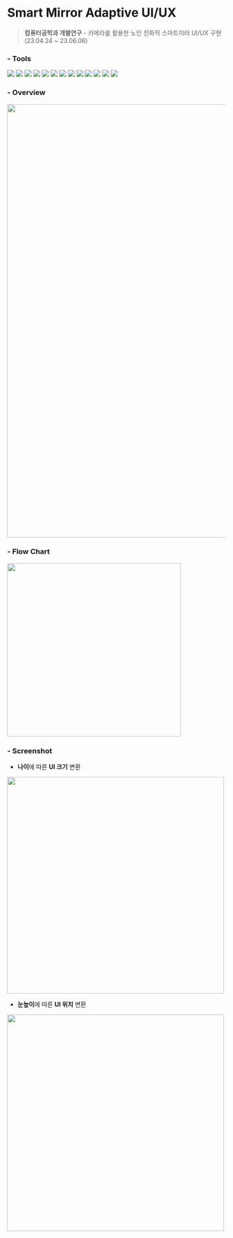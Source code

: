 # Smart Mirror Adaptive UI/UX
> **컴퓨터공학과 개별연구** - 카메라를 활용한 노인 친화적 스마트미러 UI/UX 구현 (23.04.24 ~ 23.06.06)

### - Tools
<span><img src="https://img.shields.io/badge/Electron-47848F?&logo=Electron&logoColor=white"/></span>
<span><img src="https://img.shields.io/badge/React-61DAFB?&logo=React&logoColor=black"/></span>
<span><img src="https://img.shields.io/badge/Python-3776AB?&logo=Python&logoColor=white"/></span>
<span><img src="https://img.shields.io/badge/OpenCV-5C3EE8?&logo=OpenCV&logoColor=white"/></span>
<span><img src="https://img.shields.io/badge/Dlib-008000?&logo=Dlib&logoColor=white"/></span>
<span><img src="https://img.shields.io/badge/Flask-000000?&logo=Flask&logoColor=white"/></span>
<span><img src="https://img.shields.io/badge/Axios-5A29E4?&logo=Axios&logoColor=white"/></span>
<span><img src="https://img.shields.io/badge/TensorFlow-FF6F00?&logo=TensorFlow&logoColor=white"/></span>
<span><img src="https://img.shields.io/badge/Keras-D00000?&logo=Keras&logoColor=white"/></span>
<span><img src="https://img.shields.io/badge/MUI-007FFF?&logo=MUI&logoColor=white"/></span>
<span><img src="https://img.shields.io/badge/Redux-764ABC?&logo=Redux&logoColor=white"/></span>
<span><img src="https://img.shields.io/badge/GitHub-181717?&logo=github&logoColor=white"/></span>
<span><img src="https://img.shields.io/badge/VisualStudioCode-007ACC?&logo=VisualStudioCode&logoColor=white"/></span>

### - Overview
<img src="https://github.com/wkkyu088/smartmirror_adaptive_ui/assets/82702064/88dd5d79-0d94-4afd-8c07-70ab9516a59f" width="1000" />

### - Flow Chart
<img src="https://github.com/wkkyu088/smartmirror_adaptive_ui/assets/82702064/74ce8692-b752-439e-bd42-3bdf49e8d5eb" width="400" />

### - Screenshot

- **나이**에 따른 **UI 크기** 변환

<img src="https://github.com/wkkyu088/smartmirror_adaptive_ui/assets/82702064/31db8c83-fde4-4547-8ab0-91582eb512c9" width="500" />

- **눈높이**에 따른 **UI 위치** 변환

<img src="https://github.com/wkkyu088/smartmirror_adaptive_ui/assets/82702064/5179ee7f-58fc-4711-af36-3b9c7925c6ea" width="500" />
